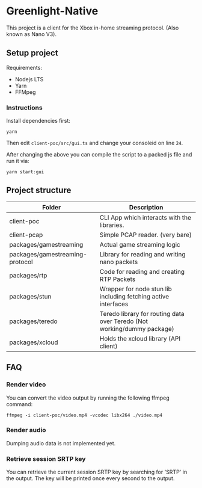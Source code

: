 # Greenlight-Native

This project is a client for the Xbox in-home streaming protocol. (Also known as Nano V3).

## Setup project

Requirements:
- Nodejs LTS
- Yarn
- FFMpeg

### Instructions

Install dependencies first:

    yarn

Then edit `client-poc/src/gui.ts` and change your consoleid on line `24`.

After changing the above you can compile the script to a packed js file and run it via:

    yarn start:gui

## Project structure

| Folder | Description |
|--------|-------------|
| client-poc | CLI App which interacts with the libraries. |
| client-pcap | Simple PCAP reader. (very bare) |
| packages/gamestreaming | Actual game streaming logic |
| packages/gamestreaming-protocol | Library for reading and writing nano packets |
| packages/rtp | Code for reading and creating RTP Packets |
| packages/stun | Wrapper for node stun lib including fetching active interfaces |
| packages/teredo | Teredo library for routing data over Teredo (Not working/dummy package) |
| packages/xcloud | Holds the xcloud library (API client) |

## FAQ

### Render video

You can convert the video output by running the following ffmpeg command:

    ffmpeg -i client-poc/video.mp4 -vcodec libx264 ./video.mp4

### Render audio

Dumping audio data is not implemented yet.

### Retrieve session SRTP key

You can retrieve the current session SRTP key by searching for 'SRTP' in the output. The key will be printed once every second to the output.